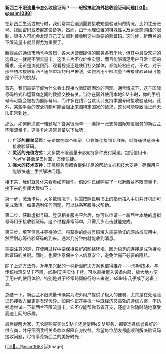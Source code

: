 **新西兰不限流量卡怎么收验证码？——轻松搞定海外接收验证码问题[[TG💪+ @esim1088](https://t.me/s/esim1088)]**

在新西兰生活或旅行时，我们常常会遇到需要接收短信验证码的情况，比如注册账号、找回密码或者绑定设备等。然而，由于地理位置的特殊性以及运营商网络的限制，很多人可能会发现自己无法顺利接收到这些重要的验证码。这时候，新西兰的不限流量卡就显得尤为重要了。

新西兰的通信市场竞争激烈，各大运营商提供的服务各有千秋，但其中最受欢迎的选择之一就是不限流量卡。这类卡片不仅价格实惠，而且能够满足用户日常上网的需求，无论是浏览网页、观看视频还是使用社交媒体，都能轻松应对。不过，对于那些初次接触新西兰通信市场的用户来说，如何利用不限流量卡来接收验证码可能是个不小的挑战。

首先，我们需要了解为什么会出现接收验证码困难的问题。通常情况下，这与国际号码格式和运营商之间的数据交换有关。当你在国外使用本地SIM卡时，你的手机号码可能会被视为国际号码，而许多在线平台默认只支持本国号码接收验证码。此外，某些平台的安全机制可能会阻止来自特定国家的请求，这也可能导致验证码无法正常到达。

那么，如何解决这一难题呢？答案很简单——选择一张支持国际短信服务的新西兰不限流量卡。这类卡片通常具备以下优势：

1. **广泛的覆盖范围**：无论你在哪个国家，只要能连接到互联网，就能通过这张卡接收验证码。
2. **灵活的充值方式**：大多数不限流量卡都支持多种支付渠道，包括信用卡、PayPal甚至是支付宝，方便快捷。
3. **强大的技术支持**：正规服务商都会提供详尽的帮助文档和技术支持，确保用户能够快速上手并解决问题。

接下来，我们就具体来看看如何操作。假设你已经购买了一张新西兰不限流量卡，接下来的步骤大致如下：

第一步，激活卡片。大多数情况下，只需按照说明书上的指示插入手机并开机即可完成激活。如果遇到任何问题，可以联系客服寻求帮助。

第二步，获取虚拟号码。登录相关服务平台后，你可以申请一个新西兰本地的虚拟号码用于接收验证码。这个过程非常简单，只需几步点击就能完成。

第三步，填写信息并等待验证。将获得的虚拟号码填入需要验证的网站或应用中，然后耐心等待验证码的到来。通常几分钟内就能收到消息。

需要注意的是，在使用过程中要保持良好的网络环境，因为稳定的连接是成功接收验证码的关键。同时，也要注意保护个人信息安全，避免泄露不必要的隐私。

除了上述方法外，近年来兴起的一种新型解决方案也值得推荐——eSIM技术。与传统物理SIM卡不同，eSIM无需实体卡槽，可以直接嵌入设备内部，极大地方便了用户的使用体验。特别是对于经常跨国旅行的人来说，eSIM卡几乎成了必备工具。

总结一下，新西兰不限流量卡确实为海外用户提供了极大的便利，尤其是在处理验证码接收方面更是表现优异。如果你正在寻找一种既经济又高效的通信方案，不妨考虑尝试一下新西兰不限流量卡。它不仅能帮你节省开支，还能让你随时随地享受高速上网的乐趣。

最后提醒大家，无论是购买实体SIM卡还是使用eSIM服务，都要选择信誉良好的供应商，并仔细阅读相关条款以保障自身权益。希望每位朋友都能顺利解决验证码接收问题，尽情享受新西兰的美好时光！

[[TG💪+ @esim1088](https://t.me/s/esim1088) ![Image](https://i.postimg.cc/4NQfJmqS/Snipaste-2025-05-13-00-14-12.png)]
